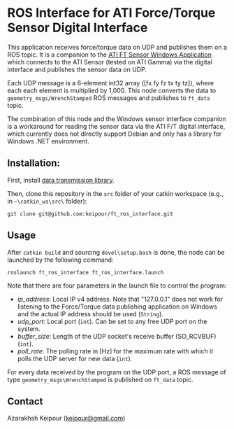 # ROS Interface for ATI Force/Torque Sensor Digital Interface

This application receives force/torque data on UDP and publishes them on a ROS topic. It is a companion to the [ATI FT Sensor Windows Application](https://github.com/keipour/ATI-Digital-FT-Server) which connects to the ATI Sensor (tested on ATI Gamma) via the digital interface and publishes the sensor data on UDP.

Each UDP message is a 6-element int32 array ([fx fy fz tx ty tz]), where each each element is multiplied by 1,000. This node converts the data to `geometry_msgs/WrenchStamped` ROS messages and publishes to `ft_data` topic.

The combination of this node and the Windows sensor interface companion is a workaround for reading the sensor data via the ATI F/T digital interface, which currently does not directly support Debian and only has a library for Windows .NET environment.

## Installation:

First, install [data transmission library](https://github.com/tbs-ualberta/data_transmission.git).

Then, clone this repository in the `src` folder of your catkin workspace (e.g., in `~\catkin_ws\src\` folder):

```
git clone git@github.com:keipour/ft_ros_interface.git
```

## Usage

After `catkin build` and sourcing `devel\setup.bash` is done, the node can be launched by the following command:

```
roslaunch ft_ros_interface ft_ros_interface.launch
```

Note that there are four parameters in the launch file to control the program:

- *ip_address*: Local IP v4 address. Note that "127.0.0.1" does not work for listening to the Force/Torque data publishing application on Windows and the actual IP address should be used (``String``).
- *udp_port*: Local port (``int``). Can be set to any free UDP port on the system.
- *buffer_size*: Length of the UDP socket's receive buffer (SO_RCVBUF) (``int``).
- *poll_rate*: The polling rate in [Hz] for the maximum rate with which it polls the UDP server for new data (``int``).

For every data received by the program on the UDP port, a ROS message of type `geometry_msgs\WrenchStamped` is published on `ft_data` topic.

## Contact
Azarakhsh Keipour (keipour@gmail.com)